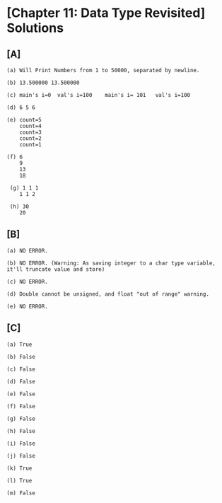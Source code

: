 # [Chapter 11: Data Type Revisited] Solutions

##  [A]
    
  
    (a) Will Print Numbers from 1 to 50000, separated by newline.
   
    (b) 13.500000 13.500000 
   
    (c) main's i=0  val's i=100    main's i= 101   val's i=100
   
    (d) 6 5 6
   
    (e) count=5
        count=4
        count=3
        count=2
        count=1
   
    (f) 6
        9
        13
        18
   
     (g) 1 1 1
        1 1 2 
   
     (h) 30
        20
     
## [B] 

    (a) NO ERROR.
   
    (b) NO ERROR. (Warning: As saving integer to a char type variable, it'll truncate value and store)
   
    (c) NO ERROR.
   
    (d) Double cannot be unsigned, and float "out of range" warning.
   
    (e) NO ERROR.
    
## [C]

    (a) True
   
    (b) False
    
    (c) False
   
    (d) False
    
    (e) False
   
    (f) False
    
    (g) False
   
    (h) False
   
    (i) False
   
    (j) False
   
    (k) True
   
    (l) True
   
    (m) False
